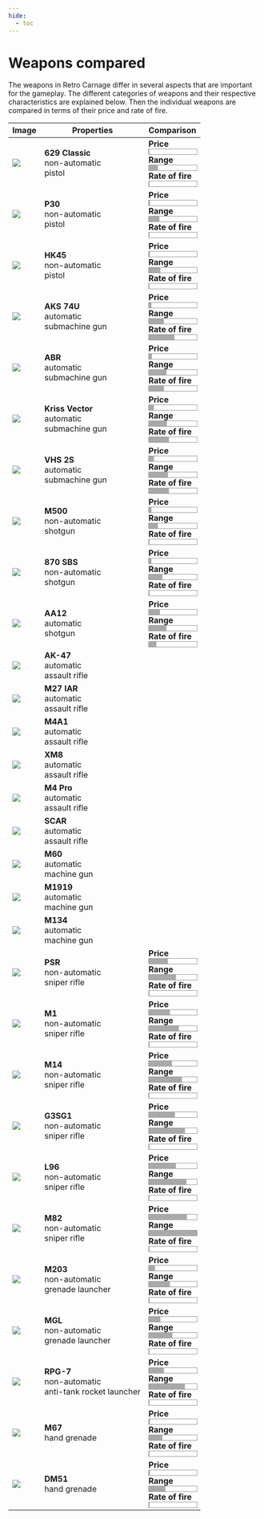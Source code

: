 ```yaml
---
hide:
  - toc
---
```


# Weapons compared

The weapons in Retro Carnage differ in several aspects that are important for the gameplay. The different categories of weapons and their respective characteristics are explained below. Then the individual weapons are compared in terms of their price and rate of fire.

<style>
    span.weapon-name {
        font-weight: bold;
    }
    div.comp-label {
        font-weight: bold;
    }
    div.comp-value {
        border-color: #999999;
        border-style: solid;
        border-width: 1px;
        height: 10px;
        width: 100%
    }
</style>

<table>
    <thead>
        <tr>
            <th>Image</th>
            <th>Properties</th>
            <th>Comparison</th>
        </tr>
    </thead>
    <tbody>
        <tr>
            <td><img src="/en/media/development/weapon-45.png"></img></td>
            <td>
                <span class="weapon-name">629 Classic</span><br />
                <span class="weapon-type">non-automatic</span><br />
                <span class="weapon-category">pistol</span>
            </td>
            <td>
                <div class="price-box">
                    <div class="comp-label">Price</div>
                    <div 
                        class="comp-value" 
                        style="background: linear-gradient(to right, darkgrey 0.8%, white 0.8%);" 
                        title="200" 
                    />
                </div>
                <div class="range-box">
                    <div class="comp-label">Range</div>
                    <div 
                        class="comp-value" 
                        style="background: linear-gradient(to right, darkgrey 18.75%, white 18.75%);"
                        title="300"
                    />
                </div>
                <div class="rate-of-fire-box">
                    <div class="comp-label">Rate of fire</div>
                    <div 
                        class="comp-value" 
                        style="background: linear-gradient(to right, darkgrey 1%, white 1%);"
                        title="Rate of fire depends on speed of user input"
                    />
                </div>
            </td>
        </tr>
        <tr>
            <td><img src="/en/media/development/weapon-46.png"></img></td>
            <td>
                <span class="weapon-name">P30</span><br />
                <span class="weapon-type">non-automatic</span><br />
                <span class="weapon-category">pistol</span>            
            </td>
            <td>
                <div class="price-box">
                    <div class="comp-label">Price</div>
                    <div 
                        class="comp-value" 
                        style="background: linear-gradient(to right, darkgrey 1.6%, white 1.6%);" 
                        title="400"
                    />
                </div>
                <div class="range-box">
                    <div class="comp-label">Range</div>
                    <div 
                        class="comp-value" 
                        style="background: linear-gradient(to right, darkgrey 21.875%, white 21.875%);"
                        title="350"
                    />
                </div>
                <div class="rate-of-fire-box">
                    <div class="comp-label">Rate of fire</div>
                    <div 
                        class="comp-value" 
                        style="background: linear-gradient(to right, darkgrey 1%, white 1%);"
                        title="Rate of fire depends on speed of user input"
                    />
                </div>
            </td>
        </tr>
        <tr>
            <td><img src="/en/media/development/weapon-08.png"></img></td>
            <td>
                <span class="weapon-name">HK45</span><br />
                <span class="weapon-type">non-automatic</span><br />
                <span class="weapon-category">pistol</span>
            </td>
            <td>
                <div class="price-box">
                    <div class="comp-label">Price</div>
                    <div 
                        class="comp-value" 
                        style="background: linear-gradient(to right, darkgrey 2.4%, white 2.4%);" 
                        title="600"
                    />
                </div>
                <div class="range-box">
                    <div class="comp-label">Range</div>
                    <div 
                        class="comp-value" 
                        style="background: linear-gradient(to right, darkgrey 23.75%, white 23.75%);"
                        title="380"
                    />
                </div>
                <div class="rate-of-fire-box">
                    <div class="comp-label">Rate of fire</div>
                    <div 
                        class="comp-value" 
                        style="background: linear-gradient(to right, darkgrey 1%, white 1%);"
                        title="Rate of fire depends on speed of user input"
                    />
                </div>
            </td>
        </tr>
        <tr>
            <td><img src="/en/media/development/weapon-16.png"></img></td>
            <td>
                <span class="weapon-name">AKS 74U</span><br />
                <span class="weapon-type">automatic</span><br />
                <span class="weapon-category">submachine gun</span>
            </td>
            <td>
                <div class="price-box">
                    <div class="comp-label">Price</div>
                    <div 
                        class="comp-value" 
                        style="background: linear-gradient(to right, darkgrey 5.6%, white 5.6%);" 
                        title="1400"
                    />
                </div>
                <div class="range-box">
                    <div class="comp-label">Range</div>
                    <div 
                        class="comp-value" 
                        style="background: linear-gradient(to right, darkgrey 31.25%, white 31.25%);"
                        title="380"
                    />
                </div>
                <div class="rate-of-fire-box">
                    <div class="comp-label">Rate of fire</div>
                    <div 
                        class="comp-value" 
                        style="background: linear-gradient(to right, darkgrey 52.63%, white 52.63%);"
                        title="10 bullets / second"
                    />
                </div>
            </td>
        </tr>
        <tr>
            <td><img src="/en/media/development/weapon-11.png"></img></td>
            <td>
                <span class="weapon-name">ABR</span><br />
                <span class="weapon-type">automatic</span><br />
                <span class="weapon-category">submachine gun</span>
            </td>
            <td>
                <div class="price-box">
                    <div class="comp-label">Price</div>
                    <div 
                        class="comp-value" 
                        style="background: linear-gradient(to right, darkgrey 6%, white 6%);" 
                        title="1500"
                    />
                </div>
                <div class="range-box">
                    <div class="comp-label">Range</div>
                    <div 
                        class="comp-value" 
                        style="background: linear-gradient(to right, darkgrey 36.25%, white 36.25%);"
                        title="580"
                    />
                </div>
                <div class="rate-of-fire-box">
                    <div class="comp-label">Rate of fire</div>
                    <div 
                        class="comp-value" 
                        style="background: linear-gradient(to right, darkgrey 31.58%, white 31.58%);"
                        title="7.14 bullets / second"
                    />
                </div>
            </td>
        </tr>
        <tr>
            <td><img src="/en/media/development/weapon-21.png"></img></td>
            <td>
                <span class="weapon-name">Kriss Vector</span><br />
                <span class="weapon-type">automatic</span><br />
                <span class="weapon-category">submachine gun</span>
            </td>
            <td>
                <div class="price-box">
                    <div class="comp-label">Price</div>
                    <div 
                        class="comp-value" 
                        style="background: linear-gradient(to right, darkgrey 10%, white 10%);" 
                        title="2500"
                    />
                </div>
                <div class="range-box">
                    <div class="comp-label">Range</div>
                    <div 
                        class="comp-value" 
                        style="background: linear-gradient(to right, darkgrey 37.5%, white 37.5%);"
                        title="600"
                    />
                </div>
                <div class="rate-of-fire-box">
                    <div class="comp-label">Rate of fire</div>
                    <div 
                        class="comp-value" 
                        style="background: linear-gradient(to right, darkgrey 42.1%, white 42.1%);"
                        title="8.33 bullets / second"
                    />
                </div>
            </td>
        </tr>
        <tr>
            <td><img src="/en/media/development/weapon-34.png"></img></td>
            <td>
                <span class="weapon-name">VHS 2S</span><br />
                <span class="weapon-type">automatic</span><br />
                <span class="weapon-category">submachine gun</span>
            </td>
            <td>
                <div class="price-box">
                    <div class="comp-label">Price</div>
                    <div 
                        class="comp-value" 
                        style="background: linear-gradient(to right, darkgrey 10%, white 10%);" 
                        title="2500"
                    />
                </div>
                <div class="range-box">
                    <div class="comp-label">Range</div>
                    <div 
                        class="comp-value" 
                        style="background: linear-gradient(to right, darkgrey 39.375%, white 39.375%);"
                        title="630"
                    />
                </div>
                <div class="rate-of-fire-box">
                    <div class="comp-label">Rate of fire</div>
                    <div 
                        class="comp-value" 
                        style="background: linear-gradient(to right, darkgrey 42.1%, white 42.1%);"
                        title="8.33 bullets / second"
                    />
                </div>
            </td>
        </tr>
        <tr>
            <td><img src="/en/media/development/weapon-07.png"></img></td>
            <td>
                <span class="weapon-name">M500</span><br />
                <span class="weapon-type">non-automatic</span><br />
                <span class="weapon-category">shotgun</span>
            </td>
            <td>
                <div class="price-box">
                    <div class="comp-label">Price</div>
                    <div 
                        class="comp-value" 
                        style="background: linear-gradient(to right, darkgrey 4.8%, white 4.8%);" 
                        title="1200"
                    />
                </div>
                <div class="range-box">
                    <div class="comp-label">Range</div>
                    <div 
                        class="comp-value" 
                        style="background: linear-gradient(to right, darkgrey 18.75%, white 18.75%);"
                        title="300"
                    />
                </div>
                <div class="rate-of-fire-box">
                    <div class="comp-label">Rate of fire</div>
                    <div 
                        class="comp-value" 
                        style="background: linear-gradient(to right, darkgrey 1%, white 1%);"
                        title="Rate of fire depends on speed of user input"
                    />
                </div>
            </td>
        </tr>
        <tr>
            <td><img src="/en/media/development/weapon-40.png"></img></td>
            <td>
                <span class="weapon-name">870 SBS</span><br />
                <span class="weapon-type">non-automatic</span><br />
                <span class="weapon-category">shotgun</span>
            </td>
            <td>
                <div class="price-box">
                    <div class="comp-label">Price</div>
                    <div 
                        class="comp-value" 
                        style="background: linear-gradient(to right, darkgrey 5.4%, white 5.4%);" 
                        title="1350"
                    />
                </div>
                <div class="range-box">
                    <div class="comp-label">Range</div>
                    <div 
                        class="comp-value" 
                        style="background: linear-gradient(to right, darkgrey 28.125%, white 28.125%);"
                        title="450"
                    />
                </div>
                <div class="rate-of-fire-box">
                    <div class="comp-label">Rate of fire</div>
                    <div 
                        class="comp-value" 
                        style="background: linear-gradient(to right, darkgrey 1%, white 1%);"
                        title="Rate of fire depends on speed of user input"
                    />
                </div>
            </td>
        </tr>
        <tr>
            <td><img src="/en/media/development/weapon-51.png"></img></td>
            <td>
                <span class="weapon-name">AA12</span><br />
                <span class="weapon-type">automatic</span><br />
                <span class="weapon-category">shotgun</span>
            </td>
            <td>
                <div class="price-box">
                    <div class="comp-label">Price</div>
                    <div 
                        class="comp-value" 
                        style="background: linear-gradient(to right, darkgrey 22.4%, white 22.4%);" 
                        title="5600"
                    />
                </div>
                <div class="range-box">
                    <div class="comp-label">Range</div>
                    <div 
                        class="comp-value" 
                        style="background: linear-gradient(to right, darkgrey 36.25%, white 36.25%);"
                        title="580"
                    />
                </div>
                <div class="rate-of-fire-box">
                    <div class="comp-label">Rate of fire</div>
                    <div 
                        class="comp-value" 
                        style="background: linear-gradient(to right, darkgrey 15.8%, white 15.8%);"
                        title="5.88 bullets / second"
                    />
                </div>
            </td>
        </tr>
        <tr>
            <td><img src="/en/media/development/weapon-18.png"></img></td>
            <td>
                <span class="weapon-name">AK-47</span><br />
                <span class="weapon-type">automatic</span><br />
                <span class="weapon-category">assault rifle</span>
            </td>
            <td></td>
        </tr>
        <tr>
            <td><img src="/en/media/development/weapon-02.png"></img></td>
            <td>
                <span class="weapon-name">M27 IAR</span><br />
                <span class="weapon-type">automatic</span><br />
                <span class="weapon-category">assault rifle</span>
            </td>
            <td></td>
        </tr>
        <tr>
            <td><img src="/en/media/development/weapon-22.png"></img></td>
            <td>
                <span class="weapon-name">M4A1</span><br />
                <span class="weapon-type">automatic</span><br />
                <span class="weapon-category">assault rifle</span>
            </td>
            <td></td>
        </tr>
        <tr>
            <td><img src="/en/media/development/weapon-04.png"></img></td>
            <td>
                <span class="weapon-name">XM8</span><br />
                <span class="weapon-type">automatic</span><br />
                <span class="weapon-category">assault rifle</span>
            </td>
            <td></td>
        </tr>
        <tr>
            <td><img src="/en/media/development/weapon-35.png"></img></td>
            <td>
                <span class="weapon-name">M4 Pro</span><br />
                <span class="weapon-type">automatic</span><br />
                <span class="weapon-category">assault rifle</span>
            </td>
            <td></td>
        </tr>
        <tr>
            <td><img src="/en/media/development/weapon-42.png"></img></td>
            <td>
                <span class="weapon-name">SCAR</span><br />
                <span class="weapon-type">automatic</span><br />
                <span class="weapon-category">assault rifle</span>
            </td>
            <td></td>
        </tr>
        <tr>
            <td><img src="/en/media/development/weapon-52.png"></img></td>
            <td>
                <span class="weapon-name">M60</span><br />
                <span class="weapon-type">automatic</span><br />
                <span class="weapon-category">machine gun</span>
            </td>
            <td></td>
        </tr>
        <tr>
            <td><img src="/en/media/development/weapon-19.png"></img></td>
            <td>
                <span class="weapon-name">M1919</span><br />
                <span class="weapon-type">automatic</span><br />
                <span class="weapon-category">machine gun</span>
            </td>
            <td></td>
        </tr>
        <tr>
            <td><img src="/en/media/development/weapon-01.png"></img></td>
            <td>
                <span class="weapon-name">M134</span><br />
                <span class="weapon-type">automatic</span><br />
                <span class="weapon-category">machine gun</span>
            </td>
            <td></td>
        </tr>
        <tr>
            <td><img src="/en/media/development/weapon-14.png"></img></td>
            <td>
                <span class="weapon-name">PSR</span><br />
                <span class="weapon-type">non-automatic</span><br />
                <span class="weapon-category">sniper rifle</span>
            </td>
            <td>
                <div class="price-box">
                    <div class="comp-label">Price</div>
                    <div 
                        class="comp-value" 
                        style="background: linear-gradient(to right, darkgrey 40%, white 40%);" 
                        title="10000"
                    />
                </div>
                <div class="range-box">
                    <div class="comp-label">Range</div>
                    <div 
                        class="comp-value" 
                        style="background: linear-gradient(to right, darkgrey 56.25%, white 56.25%);"
                        title="900"
                    />
                </div>
                <div class="rate-of-fire-box">
                    <div class="comp-label">Rate of fire</div>
                    <div 
                        class="comp-value" 
                        style="background: linear-gradient(to right, darkgrey 1%, white 1%);"
                        title="Rate of fire depends on speed of user input"
                    />
                </div>
            </td>
        </tr>
        <tr>
            <td><img src="/en/media/development/weapon-29.png"></img></td>
            <td>
                <span class="weapon-name">M1</span><br />
                <span class="weapon-type">non-automatic</span><br />
                <span class="weapon-category">sniper rifle</span>
            </td>
            <td>
                <div class="price-box">
                    <div class="comp-label">Price</div>
                    <div 
                        class="comp-value" 
                        style="background: linear-gradient(to right, darkgrey 44%, white 44%);" 
                        title="11000"
                    />
                </div>
                <div class="range-box">
                    <div class="comp-label">Range</div>
                    <div 
                        class="comp-value" 
                        style="background: linear-gradient(to right, darkgrey 62.5%, white 62.5%);"
                        title="1000"
                    />
                </div>
                <div class="rate-of-fire-box">
                    <div class="comp-label">Rate of fire</div>
                    <div 
                        class="comp-value" 
                        style="background: linear-gradient(to right, darkgrey 1%, white 1%);"
                        title="Rate of fire depends on speed of user input"
                    />
                </div>
            </td>
        </tr>
        <tr>
            <td><img src="/en/media/development/weapon-54.png"></img></td>
            <td>
                <span class="weapon-name">M14</span><br />
                <span class="weapon-type">non-automatic</span><br />
                <span class="weapon-category">sniper rifle</span>
            </td>
            <td>
                <div class="price-box">
                    <div class="comp-label">Price</div>
                    <div 
                        class="comp-value" 
                        style="background: linear-gradient(to right, darkgrey 48%, white 48%);" 
                        title="12000"
                    />
                </div>
                <div class="range-box">
                    <div class="comp-label">Range</div>
                    <div 
                        class="comp-value" 
                        style="background: linear-gradient(to right, darkgrey 68.75%, white 68.75%);"
                        title="1100"
                    />
                </div>
                <div class="rate-of-fire-box">
                    <div class="comp-label">Rate of fire</div>
                    <div 
                        class="comp-value" 
                        style="background: linear-gradient(to right, darkgrey 1%, white 1%);"
                        title="Rate of fire depends on speed of user input"
                    />
                </div>
            </td>
        </tr>
        <tr>
            <td><img src="/en/media/development/weapon-33.png"></img></td>
            <td>
                <span class="weapon-name">G3SG1</span><br />
                <span class="weapon-type">non-automatic</span><br />
                <span class="weapon-category">sniper rifle</span>
            </td>
            <td>
                <div class="price-box">
                    <div class="comp-label">Price</div>
                    <div 
                        class="comp-value" 
                        style="background: linear-gradient(to right, darkgrey 54%, white 54%);" 
                        title="13500"
                    />
                </div>
                <div class="range-box">
                    <div class="comp-label">Range</div>
                    <div 
                        class="comp-value" 
                        style="background: linear-gradient(to right, darkgrey 75%, white 75%);"
                        title="1200"
                    />
                </div>
                <div class="rate-of-fire-box">
                    <div class="comp-label">Rate of fire</div>
                    <div 
                        class="comp-value" 
                        style="background: linear-gradient(to right, darkgrey 1%, white 1%);"
                        title="Rate of fire depends on speed of user input"
                    />
                </div>
            </td>
        </tr>
        <tr>
            <td><img src="/en/media/development/weapon-05.png"></img></td>
            <td>
                <span class="weapon-name">L96</span><br />
                <span class="weapon-type">non-automatic</span><br />
                <span class="weapon-category">sniper rifle</span>
            </td>
            <td>
                <div class="price-box">
                    <div class="comp-label">Price</div>
                    <div 
                        class="comp-value" 
                        style="background: linear-gradient(to right, darkgrey 56%, white 56%);" 
                        title="14000"
                    />
                </div>
                <div class="range-box">
                    <div class="comp-label">Range</div>
                    <div 
                        class="comp-value" 
                        style="background: linear-gradient(to right, darkgrey 78.125%, white 78.125%);"
                        title="1250"
                    />
                </div>
                <div class="rate-of-fire-box">
                    <div class="comp-label">Rate of fire</div>
                    <div 
                        class="comp-value" 
                        style="background: linear-gradient(to right, darkgrey 1%, white 1%);"
                        title="Rate of fire depends on speed of user input"
                    />
                </div>
            </td>
        </tr>
        <tr>
            <td><img src="/en/media/development/weapon-06.png"></img></td>
            <td>
                <span class="weapon-name">M82</span><br />
                <span class="weapon-type">non-automatic</span><br />
                <span class="weapon-category">sniper rifle</span>
            </td>
            <td>
                <div class="price-box">
                    <div class="comp-label">Price</div>
                    <div 
                        class="comp-value" 
                        style="background: linear-gradient(to right, darkgrey 79.2%, white 79.2%);" 
                        title="19800"
                    />
                </div>
                <div class="range-box">
                    <div class="comp-label">Range</div>
                    <div 
                        class="comp-value" 
                        style="background: linear-gradient(to right, darkgrey 100%, white 100%);"
                        title="1600"
                    />
                </div>
                <div class="rate-of-fire-box">
                    <div class="comp-label">Rate of fire</div>
                    <div 
                        class="comp-value" 
                        style="background: linear-gradient(to right, darkgrey 1%, white 1%);"
                        title="Rate of fire depends on speed of user input"
                    />
                </div>
            </td>
        </tr>
        <tr>
            <td><img src="/en/media/development/weapon-24.png"></img></td>
            <td>
                <span class="weapon-name">M203</span><br />
                <span class="weapon-type">non-automatic</span><br />
                <span class="weapon-category">grenade launcher</span>
            </td>
            <td>
                <div class="price-box">
                    <div class="comp-label">Price</div>
                    <div 
                        class="comp-value" 
                        style="background: linear-gradient(to right, darkgrey 12.8%, white 12.8%);" 
                        title="3200"
                    />
                </div>
                <div class="range-box">
                    <div class="comp-label">Range</div>
                    <div 
                        class="comp-value" 
                        style="background: linear-gradient(to right, darkgrey 43.75%, white 43.75%);"
                        title="700"
                    />
                </div>
                <div class="rate-of-fire-box">
                    <div class="comp-label">Rate of fire</div>
                    <div 
                        class="comp-value" 
                        style="background: linear-gradient(to right, darkgrey 1%, white 1%);"
                        title="Rate of fire depends on speed of user input"
                    />
                </div>
            </td>
        </tr>
        <tr>
            <td><img src="/en/media/development/weapon-47.png"></img></td>
            <td>
                <span class="weapon-name">MGL</span><br />
                <span class="weapon-type">non-automatic</span><br />
                <span class="weapon-category">grenade launcher</span>
            </td>
            <td>
                <div class="price-box">
                    <div class="comp-label">Price</div>
                    <div 
                        class="comp-value" 
                        style="background: linear-gradient(to right, darkgrey 24%, white 24%);" 
                        title="6000"
                    />
                </div>
                <div class="range-box">
                    <div class="comp-label">Range</div>
                    <div 
                        class="comp-value" 
                        style="background: linear-gradient(to right, darkgrey 48.75%, white 48.75%);"
                        title="780"
                    />
                </div>
                <div class="rate-of-fire-box">
                    <div class="comp-label">Rate of fire</div>
                    <div 
                        class="comp-value" 
                        style="background: linear-gradient(to right, darkgrey 1%, white 1%);"
                        title="Rate of fire depends on speed of user input"
                    />
                </div>
            </td>
        </tr>
        <tr>
            <td><img src="/en/media/development/weapon-10.png"></img></td>
            <td>
                <span class="weapon-name">RPG-7</span><br />
                <span class="weapon-type">non-automatic</span><br />
                <span class="weapon-category">anti-tank rocket launcher</span>
            </td>
            <td>
                <div class="price-box">
                    <div class="comp-label">Price</div>
                    <div 
                        class="comp-value" 
                        style="background: linear-gradient(to right, darkgrey 31.2%, white 31.2%);" 
                        title="7800"
                    />
                </div>
                <div class="range-box">
                    <div class="comp-label">Range</div>
                    <div 
                        class="comp-value" 
                        style="background: linear-gradient(to right, darkgrey 75%, white 75%);"
                        title="1200"
                    />
                </div>
                <div class="rate-of-fire-box">
                    <div class="comp-label">Rate of fire</div>
                    <div 
                        class="comp-value" 
                        style="background: linear-gradient(to right, darkgrey 1%, white 1%);"
                        title="Rate of fire depends on speed of user input"
                    />
                </div>
            </td>
        </tr>
        <tr>
            <td><img src="/en/media/development/weapon-43.png"></img></td>
            <td>
                <span class="weapon-name">M67</span><br />
                <span class="weapon-category">hand grenade</span>
            </td>
            <td>
                <div class="price-box">
                    <div class="comp-label">Price</div>
                    <div 
                        class="comp-value" 
                        style="background: linear-gradient(to right, darkgrey 2%, white 2%);" 
                        title="500"
                    />
                </div>
                <div class="range-box">
                    <div class="comp-label">Range</div>
                    <div 
                        class="comp-value" 
                        style="background: linear-gradient(to right, darkgrey 28.125%, white 28.125%);"
                        title="450"
                    />
                </div>
                <div class="rate-of-fire-box">
                    <div class="comp-label">Rate of fire</div>
                    <div 
                        class="comp-value" 
                        style="background: linear-gradient(to right, darkgrey 1%, white 1%);"
                        title="Rate of fire depends on speed of user input"
                    />
                </div>
            </td>
        </tr>
        <tr>
            <td><img src="/en/media/development/weapon-44.png"></img></td>
            <td>
                <span class="weapon-name">DM51</span><br />
                <span class="weapon-category">hand grenade</span>
            </td>
            <td>
                <div class="price-box">
                    <div class="comp-label">Price</div>
                    <div 
                        class="comp-value" 
                        style="background: linear-gradient(to right, darkgrey 2.4%, white 2.4%);" 
                        title="600"
                    />
                </div>
                <div class="range-box">
                    <div class="comp-label">Range</div>
                    <div 
                        class="comp-value" 
                        style="background: linear-gradient(to right, darkgrey 34.375%, white 34.375%);"
                        title="550"
                    />
                </div>
                <div class="rate-of-fire-box">
                    <div class="comp-label">Rate of fire</div>
                    <div 
                        class="comp-value" 
                        style="background: linear-gradient(to right, darkgrey 1%, white 1%);"
                        title="Rate of fire depends on speed of user input"
                    />
                </div>
            </td>
        </tr>
    </tbody>
</table>